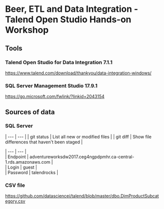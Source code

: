 # Beer, ETL and Data Integration - Talend Open Studio Hands-on Workshop

## Tools

### Talend Open Studio for Data Integration 7.1.1
https://www.talend.com/download/thankyou/data-integration-windows/

### SQL Server Management Studio 17.9.1
https://go.microsoft.com/fwlink/?linkid=2043154

## Sources of data

### SQL Server

| --- | --- |
| git status | List all new or modified files |
| git diff | Show file differences that haven't been staged |

| --- | --- |  
| Endpoint | adventureworksdw2017.ceg4ngpdpmhr.ca-central-1.rds.amazonaws.com |  
| Login | guest |  
| Password | talendrocks |  

### CSV file

https://github.com/datasciencei/talend/blob/master/dbo.DimProductSubcategory.csv

